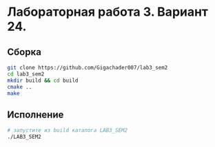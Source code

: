 # Лабораторная работа 3. Вариант 24.

## Сборка

```bash
git clone https://github.com/Gigachader007/lab3_sem2
cd lab3_sem2
mkdir build && cd build
cmake ..
make
```

## Исполнение 

```bash
# запустите из build каталога LAB3_SEM2
./LAB3_SEM2
```